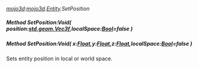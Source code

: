 _[mojo3d](../../modules/mojo3d/mojo3d-module.md):[mojo3d](../../modules/mojo3d/mojo3d-module.md).[Entity](../../modules/mojo3d/mojo3d-entity_ext.md).SetPosition_
##### Method SetPosition:Void( position:[std.geom.Vec3f](../../modules/std/std-geom-vec3f.md),localSpace:[Bool](../../modules/wonkey/wonkey-types-bool.md)=false )
##### Method SetPosition:Void( x:[Float](../../modules/wonkey/wonkey-types-float.md),y:[Float](../../modules/wonkey/wonkey-types-float.md),z:[Float](../../modules/wonkey/wonkey-types-float.md),localSpace:[Bool](../../modules/wonkey/wonkey-types-bool.md)=false )
Sets entity position in local or world space.

